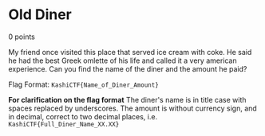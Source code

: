 # Old Diner
0 points

My friend once visited this place that served ice cream with coke. He said he had the best Greek omlette of his life and called it a very american experience.
Can you find the name of the diner and the amount he paid?

Flag Format: `KashiCTF{Name_of_Diner_Amount}`

**For clarification on the flag format**
The diner's name is in title case with spaces replaced by underscores. The amount is without currency sign, and in decimal, correct to two decimal places, i.e. `KashiCTF{Full_Diner_Name_XX.XX}`
